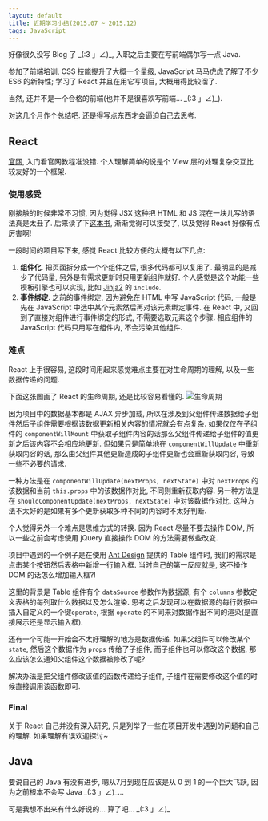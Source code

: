 ```yaml
---
layout: default
title: 近期学习小结(2015.07 ~ 2015.12)
tags: JavaScript
---
```


好像很久没写 Blog 了 \_(:3 」∠)\_, 入职之后主要在写前端偶尔写一点 Java.

参加了前端培训, CSS 技能提升了大概一个量级, JavaScript 马马虎虎了解了不少 ES6 的新特性;
学习了 React 并且在用它写项目, 大概用得比较溜了.



当然, 还并不是一个合格的前端(也并不是很喜欢写前端... \_(:3 」∠)\_).

对这几个月作个总结吧. 还是得写点东西才会逼迫自己去思考.



## React



[官网](https://facebook.github.io/react/), 入门看官网教程准没错.
个人理解简单的说是个 View 层的处理复杂交互比较友好的一个框架.



### 使用感受



刚接触的时候非常不习惯, 因为觉得 JSX 这种把 HTML 和 JS 混在一块儿写的语法真是太丑了.
后来读了下[这本书](https://book.douban.com/subject/26378583/), 渐渐觉得可以接受了, 以及觉得 React 好像有点厉害啊!



一段时间的项目写下来, 感觉 React 比较方便的大概有以下几点:

1. **组件化**. 把页面拆分成一个个组件之后, 很多代码都可以复用了. 最明显的是减少了代码量, 另外是有需求更新时只用更新组件就好. 个人感觉是这个功能一些模板引擎也可以实现, 比如 [Jinja2](http://jinja.pocoo.org/docs/dev/) 的 `include`.
2. **事件绑定**. 之前的事件绑定, 因为避免在 HTML 中写 JavaScript 代码, 一般是先在 JavaScript 中选中某个元素然后再对该元素绑定事件. 在 React 中, 又回到了直接对组件进行事件绑定的形式, 不需要选取元素这个步骤. 相应组件的 JavaScript 代码只用写在组件内, 不会污染其他组件.



### 难点



React 上手很容易, 这段时间用起来感觉难点主要在对生命周期的理解, 以及一些数据传递的问题.



下面这张图画了 React 的生命周期, 还是比较容易看懂的.
![生命周期](https://i.imgur.com/PPqIIQa.png)

因为项目中的数据基本都是 AJAX 异步加载, 所以在涉及到父组件传递数据给子组件然后子组件需要根据该数据更新相关内容的情况就会有点复杂.
如果仅仅在子组件的 `componentWillMount` 中获取子组件内容的话那么父组件传递给子组件的值更新之后该内容不会相应地更新.
但如果只是简单地在 `componentWillUpdate` 中重新获取内容的话, 那么由父组件其他更新造成的子组件更新也会重新获取内容, 导致一些不必要的请求.



一种方法是在 `componentWillUpdate(nextProps, nextState)` 中对 `nextProps` 的该数据和当前 `this.props` 中的该数据作对比, 不同则重新获取内容. 另一种方法是在 `shouldComponentUpdate(nextProps, nextState)` 中对该数据作对比, 这种方法不太好的是如果有多个更新获取多种不同的内容时不太好判断.



个人觉得另外一个难点是思维方式的转换. 因为 React 尽量不要去操作 DOM, 所以一些之前会考虑使用 jQuery 直接操作 DOM 的方法需要做些改变.



项目中遇到的一个例子是在使用 [Ant Design](http://ant.design/) 提供的 Table 组件时, 我们的需求是点击某个按钮然后表格中新增一行输入框. 当时自己的第一反应就是, 这不操作 DOM 的话怎么增加输入框?!



这里的背景是 Table 组件有个 `dataSource` 参数作为数据源, 有个 `columns` 参数定义表格的每列取什么数据以及怎么渲染.
思考之后发现可以在数据源的每行数据中插入自定义的一个键`operate`, 根据 `operate` 的不同来对数据作出不同的渲染(是直接展示还是显示输入框).



还有一个可能一开始会不太好理解的地方是数据传递. 如果父组件可以修改某个 `state`, 然后这个数据作为 `props` 传给了子组件, 而子组件也可以修改这个数据, 那么应该怎么通知父组件这个数据被修改了呢?



解决办法是把父组件修改该值的函数传递给子组件, 子组件在需要修改这个值的时候直接调用该函数即可.



### Final



关于 React 自己并没有深入研究, 只是列举了一些在项目开发中遇到的问题和自己的理解.
如果理解有误欢迎探讨~



## Java



要说自己的 Java 有没有进步, 嗯从7月到现在应该是从 0 到 1 的一个巨大飞跃, 因为之前根本不会写 Java \_(:3 」∠)\_...



可是我想不出来有什么好说的... 算了吧... \_(:3 」∠)\_
